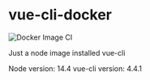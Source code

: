# vue-cli-docker

![Docker Image CI](https://github.com/nonjosh/vue-cli-docker/workflows/Docker%20Image%20CI/badge.svg)

Just a node image installed vue-cli

Node version: 14.4
vue-cli version: 4.4.1
